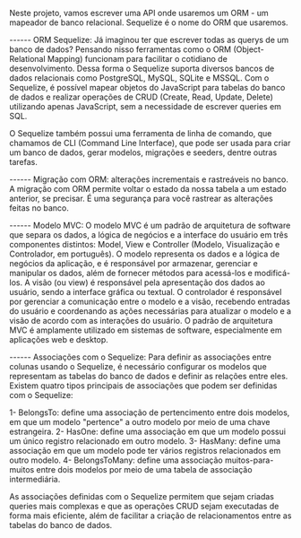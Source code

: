 
Neste projeto, vamos escrever uma API onde usaremos um ORM -
um mapeador de banco relacional. Sequelize é o nome do ORM que usaremos.


------ ORM Sequelize: Já imaginou ter que escrever todas as querys 
de um banco de dados? Pensando nisso ferramentas como o ORM (Object-Relational Mapping) 
funcionam para facilitar o cotidiano de desenvolvimento. Dessa forma o Sequelize suporta diversos 
bancos de dados relacionais como PostgreSQL, MySQL, SQLite e MSSQL. Com o Sequelize, é 
possível mapear objetos do JavaScript para tabelas do banco de dados e realizar operações 
de CRUD (Create, Read, Update, Delete) utilizando apenas JavaScript, sem a necessidade 
de escrever queries em SQL.

O Sequelize também possui uma ferramenta de linha de comando, que chamamos de 
CLI (Command Line Interface), que pode ser usada para criar um banco de dados, gerar modelos, 
migrações e seeders, dentre outras tarefas. 


------ Migração com ORM: alterações incrementais e rastreáveis no banco. A migração com ORM 
permite voltar o estado da nossa tabela a um estado anterior, se precisar. É uma segurança para 
você rastrear as alterações feitas no banco. 


------ Modelo MVC: O modelo MVC é um padrão de arquitetura de software que separa os dados, 
a lógica de negócios e a interface do usuário em três componentes distintos: Model, View e 
Controller (Modelo, Visualização e Controlador, em português). O modelo representa os dados e 
a lógica de negócios da aplicação, e é responsável por armazenar, gerenciar e manipular os dados, 
além de fornecer métodos para acessá-los e modificá-los.
A visão (ou view) é responsável pela apresentação dos dados ao usuário, sendo a interface gráfica ou textual.
O controlador é responsável por gerenciar a comunicação entre o modelo e a visão, recebendo 
entradas do usuário e coordenando as ações necessárias para atualizar o modelo e a visão de 
acordo com as interações do usuário.
O padrão de arquitetura MVC é amplamente utilizado em sistemas de software, especialmente em aplicações web e desktop.


------ Associações com o Sequelize: Para definir as associações entre colunas usando o Sequelize, é 
necessário configurar os modelos que representam as tabelas do banco de dados e definir as relações 
entre eles. Existem quatro tipos principais de associações que podem ser definidas com o Sequelize:

1- BelongsTo: define uma associação de pertencimento entre dois modelos, em que um modelo "pertence" a 
outro modelo por meio de uma chave estrangeira. 
2- HasOne: define uma associação em que um modelo possui um único registro relacionado em outro modelo.
3- HasMany: define uma associação em que um modelo pode ter vários registros relacionados em outro modelo. 
4- BelongsToMany: define uma associação muitos-para-muitos entre dois modelos por meio de uma tabela de associação intermediária.

As associações definidas com o Sequelize permitem que sejam criadas queries mais complexas e que 
as operações CRUD sejam executadas de forma mais eficiente, além de facilitar a criação de relacionamentos 
entre as tabelas do banco de dados.